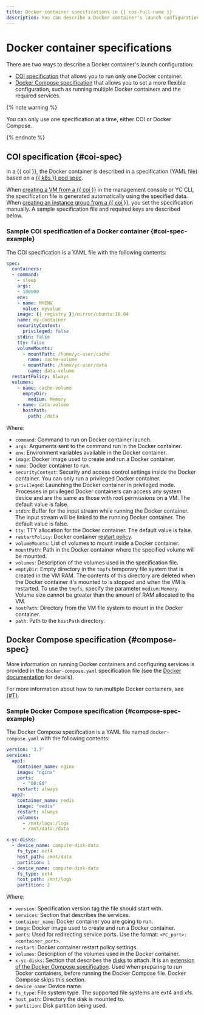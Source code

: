 ```yaml
---
title: Docker container specifications in {{ cos-full-name }}
description: You can describe a Docker container's launch configuration using the COI or Docker Compose specification.
---
```


# Docker container specifications

There are two ways to describe a Docker container's launch configuration:
* [COI specification](#coi-spec) that allows you to run only one Docker container.
* [Docker Compose specification](#compose-spec) that allows you to set a more flexible configuration, such as running multiple Docker containers and the required services.

{% note warning %}

You can only use one specification at a time, either COI or Docker Compose.

{% endnote %}

## COI specification {#coi-spec}

In a {{ coi }}, the Docker container is described in a specification (YAML file) based on a [{{ k8s }} pod spec](https://kubernetes.io/docs/reference/kubernetes-api/workload-resources/pod-v1/).

When [creating a VM from a {{ coi }}](../tutorials/vm-create.md) in the management console or YC CLI, the specification file is generated automatically using the specified data. When [creating an instance group from a {{ coi }}](../tutorials/ig-create.md), you set the specification manually. A sample specification file and required keys are described below.

### Sample COI specification of a Docker container {#coi-spec-example}

The COI specification is a YAML file with the following contents:

```yaml
spec:
  containers:
  - command:
    - sleep
    args:
    - 100000
    env:
    - name: MYENV
      value: myvalue
    image: {{ registry }}/mirror/ubuntu:16.04
    name: my-container
    securityContext:
      privileged: false
    stdin: false
    tty: false
    volumeMounts:
      - mountPath: /home/yc-user/cache
        name: cache-volume
      - mountPath: /home/yc-user/data
        name: data-volume
  restartPolicy: Always
  volumes:
    - name: cache-volume
      emptyDir:
        medium: Memory
    - name: data-volume
      hostPath:
        path: /data
```

Where:
* `command`: Command to run on Docker container launch.
* `args`: Arguments sent to the command run in the Docker container.
* `env`: Environment variables available in the Docker container.
* `image`: Docker image used to create and run a Docker container.
* `name`: Docker container to run.
* `securityContext`: Security and access control settings inside the Docker container. You can only run a privileged Docker container.
* `privileged`: Launching the Docker container in privileged mode. Processes in privileged Docker containers can access any system device and are the same as those with root permissions on a VM. The default value is false.
* `stdin`: Buffer for the input stream while running the Docker container. The input stream will be linked to the running Docker container. The default value is false.
* `tty`: TTY allocation for the Docker container. The default value is false.
* `restartPolicy`: Docker container [restart policy](restart-policy.md).
* `volumeMounts`: List of volumes to mount inside a Docker container.
* `mountPath`: Path in the Docker container where the specified volume will be mounted.
* `volumes`: Description of the volumes used in the specification file.
* `emptyDir`: Empty directory in the `tmpfs` temporary file system that is created in the VM RAM. The contents of this directory are deleted when the Docker container it's mounted to is stopped and when the VM is restarted. To use the `tmpfs`, specify the parameter `medium:Memory`. Volume size cannot be greater than the amount of RAM allocated to the VM.
* `hostPath`: Directory from the VM file system to mount in the Docker container.
* `path`: Path to the `hostPath` directory.

## Docker Compose specification {#compose-spec}

More information on running Docker containers and configuring services is provided in the `docker-compose.yaml` specification file (see the [Docker documentation](https://docs.docker.com/compose/compose-file/) for details).

For more information about how to run multiple Docker containers, see [{#T}](../tutorials/docker-compose.md).

### Sample Docker Compose specification {#compose-spec-example}

The Docker Compose specification is a YAML file named `docker-compose.yaml` with the following contents:

```yaml
version: '3.7'
services:
  app1:
    container_name: nginx
    image: "nginx"
    ports:
      - "80:80"
    restart: always
  app2:
    container_name: redis
    image: "redis"
    restart: always
    volumes:
      - /mnt/logs:/logs
      - /mnt/data:/data

x-yc-disks:
  - device_name: compute-disk-data
    fs_type: ext4
    host_path: /mnt/data
    partition: 1
  - device_name: compute-disk-data
    fs_type: ext4
    host_path: /mnt/logs
    partition: 2
```

Where:
* `version`: Specification version tag the file should start with.
* `services`: Section that describes the services.
* `container_name`: Docker container you are going to run.
* `image`: Docker image used to create and run a Docker container.
* `ports`: Used for redirecting service ports. Use the format: `<PC_port>:<container_port>`.
* `restart`: Docker container restart policy settings.
* `volumes`: Description of the volumes used in the Docker container.
* `x-yc-disks`: Section that describes the [disks](../../compute/concepts/disk.md) to attach. It is an [extension of the Docker Compose specification](https://docs.docker.com/compose/compose-file/#extension-fields). Used when preparing to run Docker containers, before running the Docker Compose file. Docker Compose skips this section.
* `device_name`: Device name.
* `fs_type`: File system type. The supported file systems are ext4 and xfs.
* `host_path`: Directory the disk is mounted to.
* `partition`: Disk partition being used.